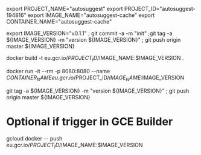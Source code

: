 export PROJECT_NAME="autosuggest"
export PROJECT_ID="autosuggest-194816"
export IMAGE_NAME="autosuggest-cache"
export CONTAINER_NAME="autosuggest-cache"

export IMAGE_VERSION="v0.1.1" ; git commit -a -m "init" ;git tag -a ${IMAGE_VERSION} -m "version ${IMAGE_VERSION}" ; git push origin master ${IMAGE_VERSION}

docker build -t eu.gcr.io/$PROJECT_ID/$IMAGE_NAME:$IMAGE_VERSION .

docker run -it --rm -p 8080:8080 --name $CONTAINER_NAME eu.gcr.io/$PROJECT_ID/$IMAGE_NAME:$IMAGE_VERSION

git tag -a ${IMAGE_VERSION} -m "version ${IMAGE_VERSION}" ; git push origin master ${IMAGE_VERSION}

# Optional if trigger in GCE Builder
gcloud docker -- push eu.gcr.io/$PROJECT_ID/$IMAGE_NAME:$IMAGE_VERSION

